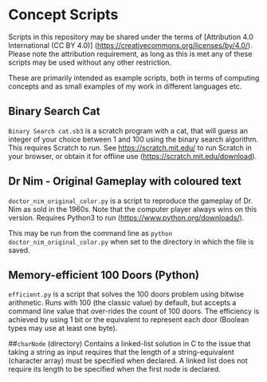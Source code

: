 # Concept Scripts

Scripts in this repository may be shared under the terms of [Attribution 4.0 International (CC BY 4.0)] (https://creativecommons.org/licenses/by/4.0/). Please note the attribution requirement, as long as this is met any of these scripts may be used without any other restriction.

These are primarily intended as example scripts, both in terms of computing concepts and as small examples of my work in different languages etc.

## Binary Search Cat 
`Binary Search cat.sb3` is a scratch program with a cat, that will guess an integer of your choice between 1 and 100 using the binary search algorithm. This requires Scratch to run. See https://scratch.mit.edu/ to run Scratch in your browser, or obtain it for offline use (https://scratch.mit.edu/download).

## Dr Nim - Original Gameplay with coloured text
`doctor_nim_original_color.py` is a script to reproduce the gameplay of Dr. Nim as sold in the 1960s. Note that the computer player always wins on this version.
Requires Python3 to run (https://www.python.org/downloads/). 

This may be run from the command line as `python doctor_nim_original_color.py` when set to the directory in which the file is saved.

## Memory-efficient 100 Doors (Python)
`efficient.py` is a script that solves the 100 doors problem using bitwise arithmetic. Runs with 100 (the classic value) by default, but accepts a command line value that over-rides the count of 100 doors. The efficiency is achieved by using 1 bit or the equivalent to represent each door (Boolean types may use at least one byte).

##`charNode` (directory)
Contains a linked-list solution in C to the issue that taking a string as input requires that the length of a string-equivalent (character array) must be specified when declared. A linked list does not require its length to be specified when the first node is declared.
